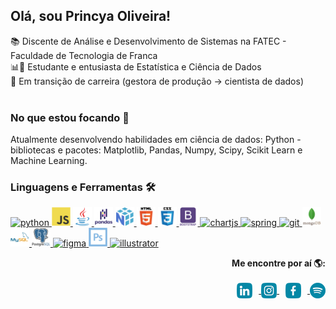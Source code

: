 ## Olá, sou Princya Oliveira!

📚 Discente de Análise e Desenvolvimento de Sistemas na FATEC - Faculdade de Tecnologia de Franca <br>
📊🎲 Estudante e entusiasta de Estatística e Ciência de Dados <br>
🔄 Em transição de carreira (gestora de produção -> cientista de dados) <br> <br>

### No que estou focando 🚀
Atualmente desenvolvendo habilidades em ciência de dados: Python - bibliotecas e pacotes: Matplotlib, Pandas, Numpy, Scipy, Scikit Learn e Machine Learning.

### Linguagens e Ferramentas 🛠️
<p align="left"> <a href="https://www.python.org/" target="_blank"> <img src="https://raw.githubusercontent.com/jmnote/z-icons/master/svg/python.svg" alt="python" width="30" height="30"/> </a> <a href="https://developer.mozilla.org/en-US/docs/Web/JavaScript" target="_blank"> <img src="https://raw.githubusercontent.com/devicons/devicon/master/icons/javascript/javascript-original.svg" alt="javascript" width="30" height="30"/> </a> <a href="https://www.java.com" target="_blank"> <img src="https://raw.githubusercontent.com/devicons/devicon/master/icons/java/java-original.svg" alt="java" width="30" height="30"/> </a> <a href="https://pandas.pydata.org/" target="_blank"> <img src="https://github.com/devicons/devicon/blob/2ae2a900d2f041da66e950e4d48052658d850630/icons/pandas/pandas-original-wordmark.svg" alt="pandas" width="30" height="30"/> </a> <a href="https://numpy.org/" target="_blank"> <img src="https://github.com/devicons/devicon/blob/2ae2a900d2f041da66e950e4d48052658d850630/icons/numpy/numpy-original.svg" alt="numpy" width="30" height="30"/> </a> <a href="https://www.w3.org/html/" target="_blank"> <img src="https://raw.githubusercontent.com/devicons/devicon/master/icons/html5/html5-original-wordmark.svg" alt="html5" width="30" height="30"/> </a> <a href="https://www.w3schools.com/css/" target="_blank"> <img src="https://raw.githubusercontent.com/devicons/devicon/master/icons/css3/css3-original-wordmark.svg" alt="css3" width="30" height="30"/> </a> <a href="https://getbootstrap.com" target="_blank"> <img src="https://raw.githubusercontent.com/devicons/devicon/master/icons/bootstrap/bootstrap-plain-wordmark.svg" alt="bootstrap" width="30" height="30"/> </a> <a href="https://www.chartjs.org" target="_blank"> <img src="https://www.chartjs.org/media/logo-title.svg" alt="chartjs" width="30" height="30"/> </a> <a href="https://spring.io/" target="_blank"> <img src="https://www.vectorlogo.zone/logos/springio/springio-icon.svg" alt="spring" width="30" height="30"/> </a> <a href="https://git-scm.com/" target="_blank"> <img src="https://www.vectorlogo.zone/logos/git-scm/git-scm-icon.svg" alt="git" width="30" height="30"/> </a> <a href="https://www.mongodb.com/" target="_blank"> <img src="https://raw.githubusercontent.com/devicons/devicon/master/icons/mongodb/mongodb-original-wordmark.svg" alt="mongodb" width="30" height="30"/> </a> <a href="https://www.mysql.com/" target="_blank"> <img src="https://raw.githubusercontent.com/devicons/devicon/master/icons/mysql/mysql-original-wordmark.svg" alt="mysql" width="30" height="30"/> </a> <a href="https://www.postgresql.org" target="_blank"> <img src="https://raw.githubusercontent.com/devicons/devicon/master/icons/postgresql/postgresql-original-wordmark.svg" alt="postgresql" width="30" height="30"/> </a> <a href="https://www.figma.com/" target="_blank"> <img src="https://www.vectorlogo.zone/logos/figma/figma-icon.svg" alt="figma" width="30" height="30"/> </a> <a href="https://www.photoshop.com/en" target="_blank"> <img src="https://raw.githubusercontent.com/devicons/devicon/master/icons/photoshop/photoshop-line.svg" alt="photoshop" width="30" height="30"/> </a> <a href="https://www.adobe.com/in/products/illustrator.html" target="_blank"> <img src="https://www.vectorlogo.zone/logos/adobe_illustrator/adobe_illustrator-icon.svg" alt="illustrator" width="30" height="30"/> </a> </p>

<p align="right">
  <b>Me encontre por aí 🌎:</b><br><br>
  <a href="https://www.linkedin.com/in/princya-oliveira/">
    <img align="center" alt="Princya's LinkedIn" width="25px" hspace="10" src="./linkedin.png" />
  </a>
  <a href="https://www.instagram.com/princyaoliveira/">
    <img align="center" alt="Princya's Instagram" width="25px" src="./instagram.png" />
  </a>
  <a href="https://www.facebook.com/princya.oliveira/">
    <img align="center" alt="Princya's Facebook" width="25px" hspace="10" src="./facebook.png" />
  </a>
  <a href="https://open.spotify.com/user/princyaoliveira">
    <img align="center" alt="Princya's Spotify" width="25px" src="./spotify.png" />
  </a>
</p>
<!---
princya-oliveira/princya-oliveira is a ✨ special ✨ repository because its `README.md` (this file) appears on your GitHub profile.
You can click the Preview link to take a look at your changes.
--->
